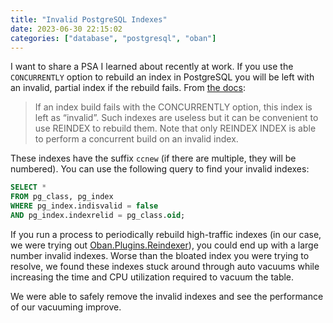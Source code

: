 ```yaml
---
title: "Invalid PostgreSQL Indexes"
date: 2023-06-30 22:15:02
categories: ["database", "postgresql", "oban"]
---
```


I want to share a PSA I learned about recently at work. If you use the `CONCURRENTLY` option to rebuild an index in PostgreSQL you will be left with an invalid, partial index if the rebuild fails. From [the docs](https://www.postgresql.org/docs/current/sql-reindex.html):

> If an index build fails with the CONCURRENTLY option, this index is left as “invalid”. Such indexes are useless but it can be convenient to use REINDEX to rebuild them. Note that only REINDEX INDEX is able to perform a concurrent build on an invalid index.

These indexes have the suffix `ccnew` (if there are multiple, they will be numbered). You can use the following query to find your invalid indexes:

```sql
SELECT *
FROM pg_class, pg_index
WHERE pg_index.indisvalid = false
AND pg_index.indexrelid = pg_class.oid;
```

If you run a process to periodically rebuild high-traffic indexes (in our case, we were trying out [Oban.Plugins.Reindexer](https://hexdocs.pm/oban/Oban.Plugins.Reindexer.html)), you could end up with a large number invalid indexes. Worse than the bloated index you were trying to resolve, we found these indexes stuck around through auto vacuums while increasing the time and CPU utilization required to vacuum the table.

We were able to safely remove the invalid indexes and see the performance of our vacuuming improve.
